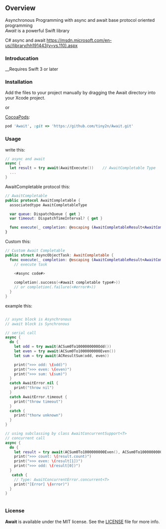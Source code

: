 Overview
-------------
Asynchronous Programming with async and await base protocol oriented programming<br/>
_Await_ is a powerful Swift library

C# async and await
https://msdn.microsoft.com/en-us//library/hh191443(v=vs.110).aspx

### Introducation

__Requires Swift 3 or later<br/>

### Installation

Add the files to your project manually by dragging the Await directory into your Xcode project.

or

[CocoaPods](https://cocoapods.org):

```ruby
pod 'Await', :git => 'https://github.com/tiny2n/Await.git'
```

### Usage

write this:
```swift
// async and await
async {
  let result = try await(AwaitExecute())    // AwaitCompletable Type
  ...
}

```

AwaitCompletable protocol this:
```swift
// AwaitCompletable
public protocol AwaitCompletable {
  associatedtype AwaitCompletableType

  var queue: DispatchQueue { get }
  var timeout: DispatchTimeInterval? { get }

  func execute(_ completion: @escaping (AwaitCompletableResult<AwaitCompletableType>) -> Void)
}

```

Custom this:
```swift
// Custom Await Completable
public struct AsyncObjectTask: AwaitCompletable {
  func execute(_ completion: @escaping (AwaitCompletableResult<AwaitCompletableType>) -> Void) {
    // execute task
    
    <#async code#>

    completion(.success(<#await completable type#>))
    // or completion(.failure(<#error#>))
  }
}

```

example this:
```swift

// async block is Asynchronous
// await block is Synchronous

// serial call
async {
  do {
    let odd = try await(ACSum0To1000000000Odd())
    let even = try await(ACSum0To1000000000Even())
    let sum = try await(ACResultSum(odd, even))

    print(">>> odd: \(odd)")
    print(">>> even: \(even)")
    print(">>> sum: \(sum)")
  }
  catch AwaitError.nil {
    print("throw nil")
  }
  catch AwaitError.timeout {
    print("throw timeout")
  }
  catch {
    print("thorw unknown")
  }
}

```

```swift
// using subclassing by class AwaitConcurrentSupport<T>
// concurrent call
async {
  do {
    let result = try await(ACSum0To1000000000Even(), ACSum0To1000000000Odd())
    print(">>> count: \(result.count)")
    print(">>> even: \(result[1])")
    print(">>> odd: \(result[0])")
  }
   catch {
    // Type: AwaitConcurrentError.concurrent<T>
    print("[Error] \(error)")
  }
}
        
```
### License

**Await** is available under the MIT license. See the [LICENSE](LICENSE) file for more info.
